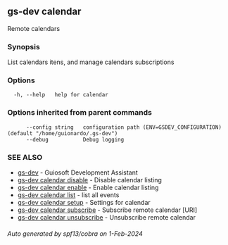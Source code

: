## gs-dev calendar

Remote calendars

### Synopsis

List calendars itens, and manage calendars subscriptions

### Options

```
  -h, --help   help for calendar
```

### Options inherited from parent commands

```
      --config string   configuration path (ENV=GSDEV_CONFIGURATION) (default "/home/guionardo/.gs-dev")
      --debug           Debug logging
```

### SEE ALSO

* [gs-dev](gs-dev.md)	 - Guiosoft Development Assistant
* [gs-dev calendar disable](gs-dev_calendar_disable.md)	 - Disable calendar listing
* [gs-dev calendar enable](gs-dev_calendar_enable.md)	 - Enable calendar listing
* [gs-dev calendar list](gs-dev_calendar_list.md)	 - list all events
* [gs-dev calendar setup](gs-dev_calendar_setup.md)	 - Settings for calendar
* [gs-dev calendar subscribe](gs-dev_calendar_subscribe.md)	 - Subscribe remote calendar [URI]
* [gs-dev calendar unsubscribe](gs-dev_calendar_unsubscribe.md)	 - Unsubscribe remote calendar

###### Auto generated by spf13/cobra on 1-Feb-2024
